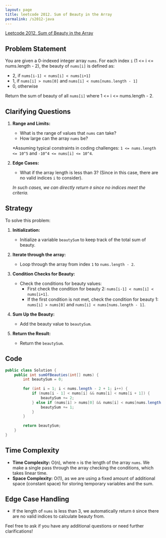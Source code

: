 ```yaml
---
layout: page
title: leetcode 2012. Sum of Beauty in the Array
permalink: /s2012-java
---
```

[Leetcode 2012. Sum of Beauty in the Array](https://algoadvance.github.io/algoadvance/l2012)
## Problem Statement

You are given a 0-indexed integer array `nums`. For each index `i` (1 <= i <= nums.length - 2), the beauty of `nums[i]` is defined as:

- 2, if `nums[i-1] < nums[i] < nums[i+1]`
- 1, if `nums[i] > nums[0]` and `nums[i] < nums[nums.length - 1]`
- 0, otherwise

Return the sum of beauty of all `nums[i]` where 1 <= i <= nums.length - 2.

## Clarifying Questions

1. **Range and Limits:**
   - What is the range of values that `nums` can take?
   - How large can the array `nums` be?
   
   *Assuming typical constraints in coding challenges: `1 <= nums.length <= 10^5` and `-10^4 <= nums[i] <= 10^4`.

2. **Edge Cases:**
   - What if the array length is less than 3? (Since in this case, there are no valid indices `i` to consider).
   
   *In such cases, we can directly return `0` since no indices meet the criteria.*

## Strategy

To solve this problem:

1. **Initialization:**
   - Initialize a variable `beautySum` to keep track of the total sum of beauty.

2. **Iterate through the array:**
   - Loop through the array from index `1` to `nums.length - 2`.
   
3. **Condition Checks for Beauty:**
   - Check the conditions for beauty values:
     - First check the condition for beauty 2: `nums[i-1] < nums[i] < nums[i+1]`.
     - If the first condition is not met, check the condition for beauty 1: `nums[i] > nums[0]` and `nums[i] < nums[nums.length - 1]`.

4. **Sum Up the Beauty:**
   - Add the beauty value to `beautySum`.

5. **Return the Result:**
   - Return the `beautySum`.

## Code

```java
public class Solution {
    public int sumOfBeauties(int[] nums) {
        int beautySum = 0;
        
        for (int i = 1; i < nums.length - 2 + 1; i++) {
            if (nums[i - 1] < nums[i] && nums[i] < nums[i + 1]) {
                beautySum += 2;
            } else if (nums[i] > nums[0] && nums[i] < nums[nums.length - 1]) {
                beautySum += 1;
            }
        }
        
        return beautySum;
    }
}
```

## Time Complexity

- **Time Complexity:** O(n), where `n` is the length of the array `nums`. We make a single pass through the array checking the conditions, which takes linear time.
- **Space Complexity:** O(1), as we are using a fixed amount of additional space (constant space) for storing temporary variables and the sum.

## Edge Case Handling

- If the length of `nums` is less than 3, we automatically return `0` since there are no valid indices to calculate beauty from.

Feel free to ask if you have any additional questions or need further clarifications!